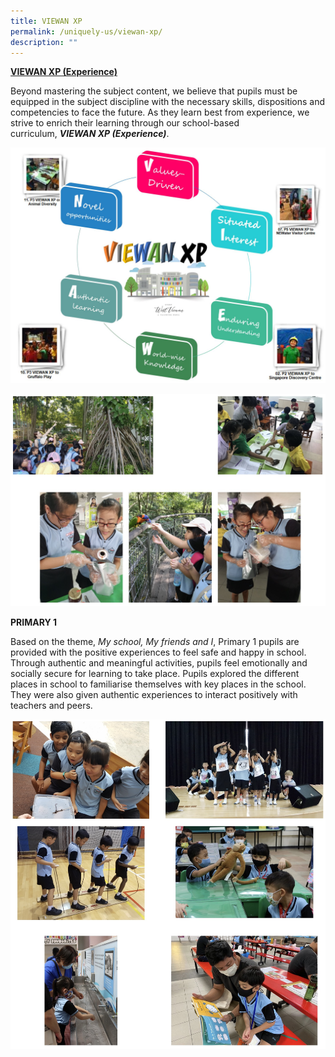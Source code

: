 ```yaml
---
title: VIEWAN XP
permalink: /uniquely-us/viewan-xp/
description: ""
---
```

**<u>VIEWAN XP (Experience)</u>**

Beyond mastering the subject content, we believe that pupils must be equipped in the subject discipline with the necessary skills, dispositions and competencies to face the future. As they learn best from experience, we strive to enrich their learning through our school-based curriculum, **_VIEWAN XP (Experience)_**.

![VIEWAN XP](/images/Pic_1a.jpeg)

![VIEWAN XP](/images/VIEWAN%20XP.jpg)

**PRIMARY 1**

  

Based on the theme, _My school, My friends and I_, Primary 1 pupils are provided with the positive experiences to feel safe and happy in school. Through authentic and meaningful activities, pupils feel emotionally and socially secure for learning to take place. Pupils explored the different places in school to familiarise themselves with key places in the school. They were also given authentic experiences to interact positively with teachers and peers.

![PRIMARY 1](/images/PRIMARY%201.jpg)